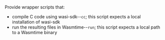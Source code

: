 Provide wrapper scripts that:
- compile C code using wasi-sdk--`cc`; this script expects a local installation of wasi-sdk
- run the resulting files in Wasmtime--`run`; this script expects a local path to a Wasmtime binary
